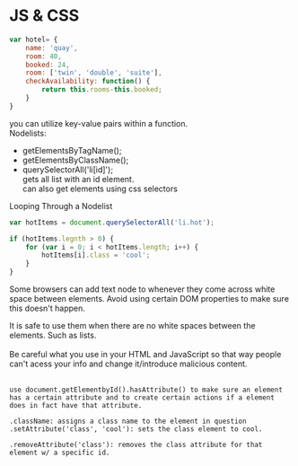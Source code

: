 # JS & CSS 

```js
var hotel= {
    name: 'quay',
    room: 40,
    booked: 24,
    room: ['twin', 'double', 'suite'],
    checkAvailability: function() {
        return this.rooms-this.booked;
    }
}
```
you can utilize key-value pairs within a function. <br>
Nodelists:
* getElementsByTagName();
* getElementsByClassName();
* querySelectorAll('li[id]'); <br>
 gets all list with an id element. <br>
 can also get elements using css selectors <br>

 Looping Through a Nodelist
 ```js 
 var hotItems = document.querySelectorAll('li.hot');

 if (hotItems.legnth > 0) {
     for (var i = 0; i < hotItems.length; i++) {
         hotItems[i].class = 'cool';
     }
 }
 ```

Some browsers can add text node to whenever they come across white space between elements. Avoid using certain DOM properties to make sure this doesn't happen. <br>

It is safe to use them when there are no white spaces between the elements. Such as lists. <br>
<br>
Be careful what you use in your HTML and JavaScript so that way people can't acess your info and change it/introduce malicious content.  <br>
<br>
```
use document.getElementbyId().hasAttribute() to make sure an element has a certain attribute and to create certain actions if a element does in fact have that attribute. 

.className: assigns a class name to the element in question
.setAttribute('class', 'cool'): sets the class element to cool. 

.removeAttribute('class'): removes the class attribute for that element w/ a specific id. 
```


